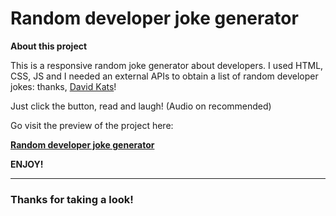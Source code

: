 # Random developer joke generator

**About this project**

This is a responsive random joke generator about developers.
I used HTML, CSS, JS and I needed an external APIs to obtain a list of random developer jokes: thanks, [David Kats](https://github.com/15Dkatz)! 

Just click the button, read and laugh! (Audio on recommended)

Go visit the preview of the project here:

**[Random developer joke generator](https://simonceeno.github.io/api-exercise-1/)**

**ENJOY!**


------------

### Thanks for taking a look!
